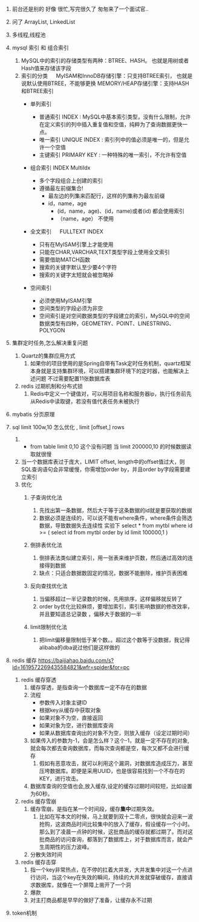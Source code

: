 1. 前台还是别的  好像 很忙,写完很久了 匆匆来了一个面试官..

1. 问了 ArrayList, LinkedList 
2. 多线程,线程池
3. mysql 索引 和 组合索引
	1. MySQL中的索引的存储类型有两种：BTREE、HASH。 也就是用树或者Hash值来存储该字段
	2. 索引的分类
		　	MyISAM和InnoDB存储引擎：只支持BTREE索引， 也就是说默认使用BTREE，不能够更换
			MEMORY/HEAP存储引擎：支持HASH和BTREE索引
		* 单列索引
			* 普通索引	INDEX 			: MySQL中基本索引类型，没有什么限制，允许在定义索引的列中插入重复值和空值，纯粹为了查询数据更快一点。
			* 唯一索引	UNIQUE INDEX 	: 索引列中的值必须是唯一的，但是允许一个空值
			* 主键索引	PRIMARY KEY		: 一种特殊的唯一索引，不允许有空值
		* 组合索引	INDEX MultiIdx
			* 多个字段组合上创建的索引
			* 遵循最左前缀集合!
				* 最左边的列集来匹配行，这样的列集称为最左前缀
				* id，name，age	
					* (id，name，age)、(id，name)或者(id)  都会使用索引
					* （name，age）	不使用
		* 全文索引 　		FULLTEXT INDEX 
			* 只有在MyISAM引擎上才能使用
			* 只能在CHAR,VARCHAR,TEXT类型字段上使用全文索引
			* 需要借助MATCH函数
			* 搜索的关键字默认至少要4个字符
			* 搜索的关键字太短就会被忽略掉


		* 空间索引
			* 必须使用MyISAM引擎
			* 空间类型的字段必须为非空
			* 空间索引是对空间数据类型的字段建立的索引，MySQL中的空间数据类型有四种，GEOMETRY、POINT、LINESTRING、POLYGON
			
4. 集群定时任务,怎么解决重复问题
	1. Quartz的集群应用方式
		1. 如果你的项目使用的是Spring自带有Task定时任务机制，quartz框架本身就是支持集群环境，可以搭建集群环境下的定时器，也能解决上述问题 不过需要配置11张数据库表
	2. redis 过期机制和分布式锁
		1. Redis中定义一个键值对，可以用项目名称和服务器ip，执行任务前先从Redis中读取键，若没有值代表任务未被执行


5. mybatis 分页原理
6. sql  limit 100w,10  怎么优化	, limit [offset,] rows
	1.  * from table limit 0,10 这个没有问题 当 limit 200000,10 的时候数据读取就很慢
	2.  当一个数据库表过于庞大，LIMIT offset, length中的offset值过大，则SQL查询语句会非常缓慢，你需增加order by，并且order by字段需要建立索引
	3. 优化
		1. 子查询优化法
			1.  先找出第一条数据，然后大于等于这条数据的id就是要获取的数据
			2.  数据必须是连续的，可以说不能有where条件，where条件会筛选数据，导致数据失去连续性
   实验下
			select *
			from mytbl
			where id >=
			  (
			    select id
			    from mytbl
			    order by id
			    limit 100000,1
			  )

		2. 倒排表优化法
		   1. 倒排表法类似建立索引，用一张表来维护页数，然后通过高效的连接得到数据
  		   2. 缺点：只适合数据数固定的情况，数据不能删除，维护页表困难
		3. 反向查找优化法
			1. 当偏移超过一半记录数的时候，先用排序，这样偏移就反转了
			2. order by优化比较麻烦，要增加索引，索引影响数据的修改效率，并且要知道总记录数
   ，偏移大于数据的一半
		4. limit限制优化法
			1.  把limit偏移量限制低于某个数。。超过这个数等于没数据，我记得alibaba的dba说过他们是这样做的


7. redis 缓存
	https://baijiahao.baidu.com/s?id=1619572269435584821&wfr=spider&for=pc

	1. redis 缓存穿透
		1. 缓存穿透，是指查询一个数据库一定不存在的数据
		1. 流程
			* 参数传入对象主键ID
			* 根据key从缓存中获取对象
			* 如果对象不为空，直接返回
			* 如果对象为空，进行数据库查询
			* 如果从数据库查询出的对象不为空，则放入缓存（设定过期时间）
		2. 如果传入的参数为-1，会是怎么样？这个-1，就是一定不存在的对象,就会每次都去查询数据库，而每次查询都是空，每次又都不会进行缓存
			1. 假如有恶意攻击，就可以利用这个漏洞，对数据库造成压力，甚至压垮数据库。即便是采用UUID，也是很容易找到一个不存在的KEY，进行攻击。
		3. 数据库查询的空值也会,放入缓存,设定的缓存过期时间较短，比如设置为60秒。
	2. redis 缓存雪崩
		1. 缓存雪崩，是指在某一个时间段，缓存**集中**过期失效。
			1. 比如在写本文的时候，马上就要到双十二零点，很快就会迎来一波抢购，这波商品时间比较集中的放入了缓存，假设缓存一个小时。那么到了凌晨一点钟的时候，这批商品的缓存就都过期了。而对这批商品的访问查询，都落到了数据库上，对于数据库而言，就会产生周期性的压力波峰。
		2. 分散失效时间
	3. redis 缓存击穿
		1. 指一个key非常热点，在不停的扛着大并发，大并发集中对这一个点进行访问，当这个key在失效的瞬间，持续的大并发就穿破缓存，直接请求数据库，就像在一个屏障上凿开了一个洞
		2. 爆款
		3. 对主打商品都是早早的做好了准备，让缓存永不过期
8. token机制
